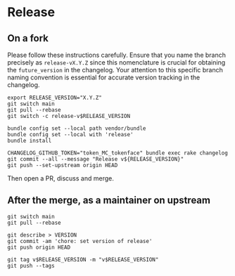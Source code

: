 # Release

## On a fork

Please follow these instructions carefully.
Ensure that you name the branch precisely as `release-vX.Y.Z`
since this nomenclature is crucial for obtaining the `future_version` in the changelog.
Your attention to this specific branch naming convention is essential for accurate version tracking in the changelog.

```shell
export RELEASE_VERSION="X.Y.Z"
git switch main
git pull --rebase
git switch -c release-v$RELEASE_VERSION

bundle config set --local path vendor/bundle
bundle config set --local with 'release'
bundle install

CHANGELOG_GITHUB_TOKEN="token_MC_tokenface" bundle exec rake changelog
git commit --all --message "Release v${RELEASE_VERSION}"
git push --set-upstream origin HEAD
```

Then open a PR, discuss and merge.

## After the merge, as a maintainer on upstream

```shell
git switch main
git pull --rebase

git describe > VERSION
git commit -am 'chore: set version of release'
git push origin HEAD

git tag v$RELEASE_VERSION -m "v$RELEASE_VERSION"
git push --tags
```
